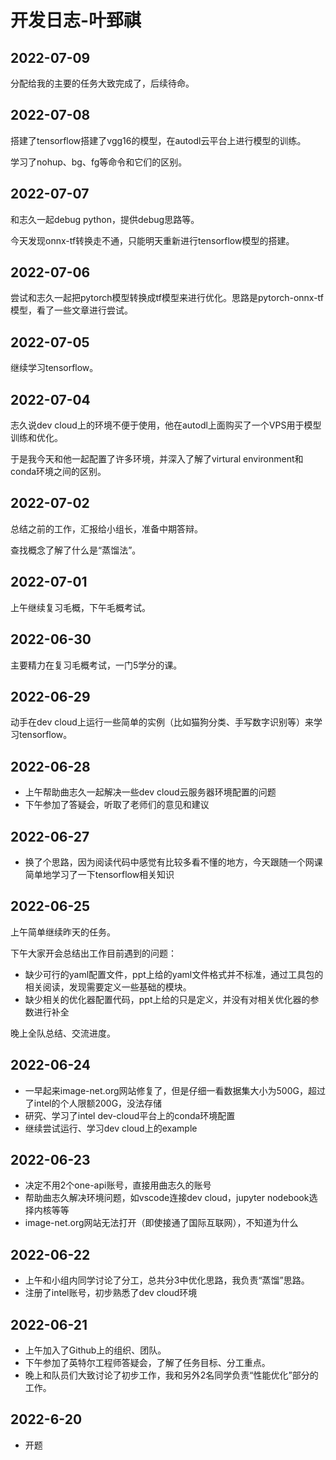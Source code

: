 # 开发日志-叶郅祺

## 2022-07-09

分配给我的主要的任务大致完成了，后续待命。

## 2022-07-08

搭建了tensorflow搭建了vgg16的模型，在autodl云平台上进行模型的训练。

学习了nohup、bg、fg等命令和它们的区别。

## 2022-07-07

和志久一起debug python，提供debug思路等。

今天发现onnx-tf转换走不通，只能明天重新进行tensorflow模型的搭建。

## 2022-07-06

尝试和志久一起把pytorch模型转换成tf模型来进行优化。思路是pytorch-onnx-tf模型，看了一些文章进行尝试。

## 2022-07-05

继续学习tensorflow。

## 2022-07-04

志久说dev cloud上的环境不便于使用，他在autodl上面购买了一个VPS用于模型训练和优化。

于是我今天和他一起配置了许多环境，并深入了解了virtural environment和conda环境之间的区别。

## 2022-07-02

总结之前的工作，汇报给小组长，准备中期答辩。

查找概念了解了什么是“蒸馏法”。

## 2022-07-01

上午继续复习毛概，下午毛概考试。

## 2022-06-30

主要精力在复习毛概考试，一门5学分的课。

## 2022-06-29

动手在dev cloud上运行一些简单的实例（比如猫狗分类、手写数字识别等）来学习tensorflow。

## 2022-06-28

+ 上午帮助曲志久一起解决一些dev cloud云服务器环境配置的问题
+ 下午参加了答疑会，听取了老师们的意见和建议

## 2022-06-27

+ 换了个思路，因为阅读代码中感觉有比较多看不懂的地方，今天跟随一个网课简单地学习了一下tensorflow相关知识

## 2022-06-25

上午简单继续昨天的任务。

下午大家开会总结出工作目前遇到的问题：

+ 缺少可行的yaml配置文件，ppt上给的yaml文件格式并不标准，通过工具包的相关阅读，发现需要定义一些基础的模块。
+ 缺少相关的优化器配置代码，ppt上给的只是定义，并没有对相关优化器的参数进行补全

晚上全队总结、交流进度。

## 2022-06-24

+ 一早起来image-net.org网站修复了，但是仔细一看数据集大小为500G，超过了intel的个人限额200G，没法存储
+ 研究、学习了intel dev-cloud平台上的conda环境配置
+ 继续尝试运行、学习dev cloud上的example

## 2022-06-23

+ 决定不用2个one-api账号，直接用曲志久的账号
+ 帮助曲志久解决环境问题，如vscode连接dev cloud，jupyter nodebook选择内核等等
+ image-net.org网站无法打开（即使接通了国际互联网），不知道为什么

## 2022-06-22

+ 上午和小组内同学讨论了分工，总共分3中优化思路，我负责“蒸馏”思路。
+ 注册了intel账号，初步熟悉了dev cloud环境

## 2022-06-21

+ 上午加入了Github上的组织、团队。
+ 下午参加了英特尔工程师答疑会，了解了任务目标、分工重点。
+ 晚上和队员们大致讨论了初步工作，我和另外2名同学负责“性能优化”部分的工作。

## 2022-6-20

+ 开题
